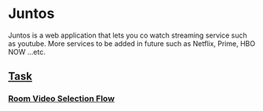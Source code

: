 # Juntos
Juntos is a web application that lets you co watch streaming service such as youtube. More services to be added in future such as Netflix, Prime, HBO NOW ...etc.


## <a href="https://github.com/pesto-students/juntos-ninja-2-beta/projects/1#card-61706193">Task</a>

### <a href="https://www.figma.com/file/7aSqamn5FOwYD4uQLsb771/room-video-selection-flow?node-id=0%3A1">Room Video Selection Flow</a>